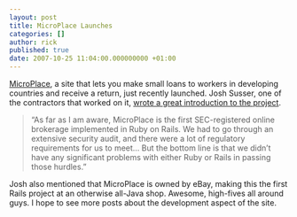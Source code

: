 ```yaml
---
layout: post
title: MicroPlace Launches
categories: []
author: rick
published: true
date: 2007-10-25 11:04:00.000000000 +01:00
---
```

<p><a href="http://www.microplace.com">MicroPlace</a>, a site that lets you make small loans to workers in developing countries and receive a return, just recently launched.  Josh Susser, one of the contractors that worked on it, <a href="http://blog.hasmanythrough.com/2007/10/24/microplace-launch">wrote a great introduction to the project</a>.</p>
<blockquote>
<p>&#8220;As far as I am aware, MicroPlace is the first <span class="caps">SEC</span>-registered online brokerage implemented in Ruby on Rails. We had to go through an extensive security audit, and there were a lot of regulatory requirements for us to meet&#8230; But the bottom line is that we didn&#8217;t have any significant problems with either Ruby or Rails in passing those hurdles.&#8221;</p>
</blockquote>
<p>Josh also mentioned that MicroPlace is owned by eBay, making this the first Rails project at an otherwise all-Java shop.  Awesome, high-fives all around guys.  I hope to see more posts about the development aspect of the site.</p>